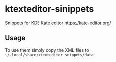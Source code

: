 # ktexteditor-sinippets
Snippets for KDE Kate editor https://kate-editor.org/

## Usage
To use them simply copy the XML files to `~/.local/share/ktexteditor_snippets/data`
